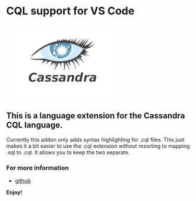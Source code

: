 # CQL support for VS Code
![Cassandra Logo](./cassandra.jpg)
## This is a language extension for the Cassandra CQL language.
Currently this addon only adds syntax highlighting for .cql files. This just makes it a bit easier to use the .cql extension without resorting to mapping .sql to .cql. It allows you to keep the two separate.

### For more information
* [github](https://github.com/lawrencekgrant/vscode-cql)

**Enjoy!**